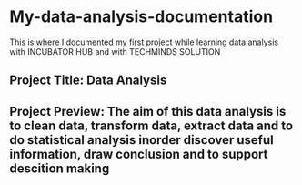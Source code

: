# My-data-analysis-documentation
This is where I documented my first project while learning data analysis with INCUBATOR HUB  and with TECHMINDS SOLUTION

## Project Title: Data Analysis

## Project Preview: The aim of this data analysis is to clean data, transform data, extract data and to do statistical analysis inorder discover useful information, draw conclusion and to support descition making
